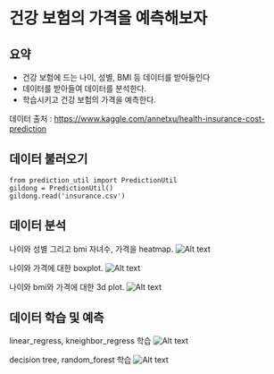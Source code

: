 # 건강 보험의 가격을 예측해보자

## 요약
* 건강 보험에 드는 나이, 성별, BMI 등 데이터를 받아들인다
* 데이터를 받아들여 데이터를 분석한다.
* 학습시키고 건강 보험의 가격을 예측한다.

데이터 출처 : <https://www.kaggle.com/annetxu/health-insurance-cost-prediction>

## 데이터 불러오기
<pre><code>from prediction_util import PredictionUtil
gildong = PredictionUtil()
gildong.read('insurance.csv')
</pre></code>


## 데이터 분석
나이와 성별 그리고 bmi 자녀수, 가격을 heatmap.
![Alt text](C:\Users\nakyu\Desktop\히트맵.jpg)

나이와 가격에 대한 boxplot.
![Alt text](C:\Users\nakyu\Desktop\boxplot.jpg)

나이와 bmi와 가격에 대한 3d plot.
![Alt text](C:\Users\nakyu\Desktop\3d.jpg)

## 데이터 학습 및 예측
linear_regress, kneighbor_regress 학습
![Alt text](C:\Users\nakyu\Desktop\LR_K-NR.jpg)

decision tree, random_forest 학습
![Alt text](C:\Users\nakyu\Desktop\DT_RANDOM.jpg)
